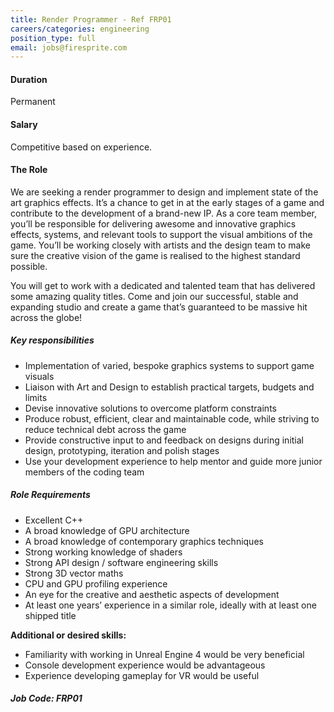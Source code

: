 ```yaml
---
title: Render Programmer - Ref FRP01
careers/categories: engineering
position_type: full
email: jobs@firesprite.com
---
```

#### Duration

Permanent

#### Salary

Competitive based on experience.

#### The Role

We are seeking a render programmer to design and implement state of the art graphics effects. It’s a chance to get in at the early stages of a game and contribute to the development of a brand-new IP. As a core team member, you’ll be responsible for delivering awesome and innovative graphics effects, systems, and relevant tools to support the visual ambitions of the game. You’ll be working closely with artists and the design team to make sure the creative vision of the game is realised to the highest standard possible.

You will get to work with a dedicated and talented team that has delivered some amazing quality titles. Come and join our successful, stable and expanding studio and create a game that’s guaranteed to be massive hit across the globe!

##### Key responsibilities

* Implementation of varied, bespoke graphics systems to support game visuals
* Liaison with Art and Design to establish practical targets, budgets and limits
* Devise innovative solutions to overcome platform constraints
* Produce robust, efficient, clear and maintainable code, while striving to reduce technical debt across the game
* Provide constructive input to and feedback on designs during initial design, prototyping, iteration and polish stages
* Use your development experience to help mentor and guide more junior members of the coding team

##### Role Requirements

* Excellent C++
* A broad knowledge of GPU architecture
* A broad knowledge of contemporary graphics techniques
* Strong working knowledge of shaders
* Strong API design / software engineering skills
* Strong 3D vector maths
* CPU and GPU profiling experience
* An eye for the creative and aesthetic aspects of development
* At least one years’ experience in a similar role, ideally with at least one shipped title

**Additional or desired skills:**

* Familiarity with working in Unreal Engine 4 would be very beneficial
* Console development experience would be advantageous
* Experience developing gameplay for VR would be useful



##### Job Code: FRP01
